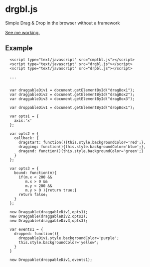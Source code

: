 drgbl.js
============

Simple Drag &amp; Drop in the browser without a framework

[See me working.](http://kenoir.github.com/drgbl.js)

## Example

      <script type="text/javascript" src="cmptbl.js"></script>
      <script type="text/javascript" src="drgbl.js"></script>
      <script type="text/javascript" src="drpbl.js"></script>
	
      ...


      var draggableDiv1 = document.getElementById("dragBox1");
      var draggableDiv2 = document.getElementById("dragBox2");
      var draggableDiv3 = document.getElementById("dragBox3");

      var droppableDiv1 = document.getElementById("dropBox1");

      var opts1 = {
        axis:'x'
      };

      var opts2 = {
        callback: {
          dragstart: function(){this.style.backgroundColor='red';},
          dragging: function(){this.style.backgroundColor='blue';},
          dragend: function(){this.style.backgroundColor='green';}
        }
      };

      var opts3 = {
        bound: function(m){
          if(m.x < 200 &&
             m.x > 0 &&
             m.y < 200 &&
             m.y > 0 ){return true;}
          return false;
        }
      };

      new Draggable(draggableDiv1,opts1);
      new Draggable(draggableDiv2,opts2);
      new Draggable(draggableDiv3,opts3);

      var events1 = {
        dropped: function(){
          droppableDiv1.style.backgroundColor='purple';
          this.style.backgroundColor='yellow';
        }
      }

      new Droppable(droppableDiv1,events1);

